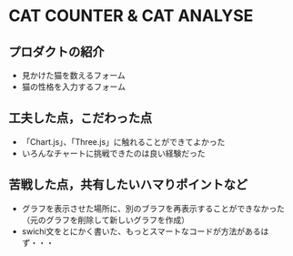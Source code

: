 # CAT COUNTER & CAT ANALYSE

## プロダクトの紹介

- 見かけた猫を数えるフォーム
- 猫の性格を入力するフォーム

## 工夫した点，こだわった点

- 「Chart.js」、「Three.js」に触れることができてよかった
-  いろんなチャートに挑戦できたのは良い経験だった

## 苦戦した点，共有したいハマりポイントなど

- グラフを表示させた場所に、別のブラフを再表示することができなかった
（元のグラフを削除して新しいグラフを作成）
- swichi文をとにかく書いた、もっとスマートなコードが方法があるはず・・・